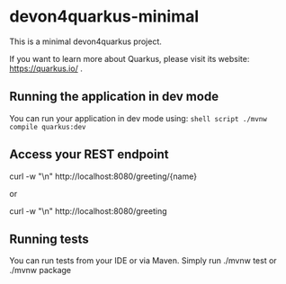 # devon4quarkus-minimal
This is a minimal devon4quarkus project.

If you want to learn more about Quarkus, please visit its website: https://quarkus.io/ .

## Running the application in dev mode

You can run your application in dev mode using: `shell script ./mvnw compile quarkus:dev `

## Access your REST endpoint

curl -w "\n" http://localhost:8080/greeting/{name}

or

curl -w "\n" http://localhost:8080/greeting

## Running tests

You can run tests from your IDE or via Maven. Simply run ./mvnw test or ./mvnw package

